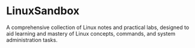 # LinuxSandbox
A comprehensive collection of Linux notes and practical labs, designed to aid learning and mastery of Linux concepts, commands, and system administration tasks.

